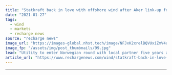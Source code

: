 ```yaml
---
title: "Statkraft back in love with offshore wind after Aker link-up for Norway bid"
date: "2021-01-27"
tags: 
  - wind
  - markets
  - recharge news
source: "recharge news"
image_url: "https://images-global.nhst.tech/image/NFJxK2xrelBQVUxiZmV4aFk3bktnNU1kcXYvTW41KzhNUmdselhhQkwxTT0=/nhst/binary/3d826efe9cd4f8789a4fd08c0eee550f"
image_fp: "/assets/img/post_thumbnails/99.jpg"
lead: "Utility to enter Norwegian round with local partner five years after exiting industry"
article_url: "https://www.rechargenews.com/wind/statkraft-back-in-love-with-offshore-wind-after-aker-link-up-for-norway-bid/2-1-951886"
---
```


---
